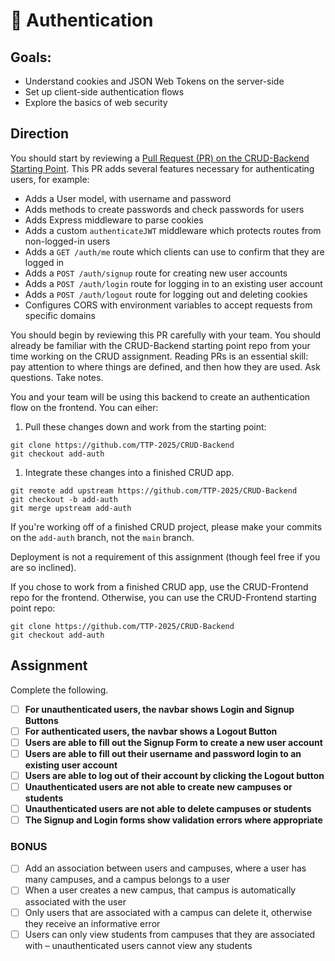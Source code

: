# 🔐 Authentication

## Goals:

- Understand cookies and JSON Web Tokens on the server-side
- Set up client-side authentication flows
- Explore the basics of web security

## Direction

You should start by reviewing a [Pull Request (PR) on the CRUD-Backend Starting Point](https://github.com/TTP-2025/CRUD-Backend/pull/13/files). This PR adds several features necessary for authenticating users, for example:

- Adds a User model, with username and password
- Adds methods to create passwords and check passwords for users
- Adds Express middleware to parse cookies
- Adds a custom `authenticateJWT` middleware which protects routes from non-logged-in users
- Adds a `GET /auth/me` route which clients can use to confirm that they are logged in
- Adds a `POST /auth/signup` route for creating new user accounts
- Adds a `POST /auth/login` route for logging in to an existing user account
- Adds a `POST /auth/logout` route for logging out and deleting cookies
- Configures CORS with environment variables to accept requests from specific domains

You should begin by reviewing this PR carefully with your team. You should already be familiar with the CRUD-Backend starting point repo from your time working on the CRUD assignment. Reading PRs is an essential skill: pay attention to where things are defined, and then how they are used. Ask questions. Take notes.

You and your team will be using this backend to create an authentication flow on the frontend. You can eiher:

1. Pull these changes down and work from the starting point:

```
git clone https://github.com/TTP-2025/CRUD-Backend
git checkout add-auth
```

1. Integrate these changes into a finished CRUD app.

```
git remote add upstream https://github.com/TTP-2025/CRUD-Backend
git checkout -b add-auth
git merge upstream add-auth
```

If you're working off of a finished CRUD project, please make your commits on the `add-auth` branch, not the `main` branch.

Deployment is not a requirement of this assignment (though feel free if you are so inclined).

If you chose to work from a finished CRUD app, use the CRUD-Frontend repo for the frontend. Otherwise, you can use the CRUD-Frontend starting point repo:

```
git clone https://github.com/TTP-2025/CRUD-Backend
git checkout add-auth
```

## Assignment

Complete the following.

- [ ] **For unauthenticated users, the navbar shows Login and Signup Buttons**
- [ ] **For authenticated users, the navbar shows a Logout Button**
- [ ] **Users are able to fill out the Signup Form to create a new user account**
- [ ] **Users are able to fill out their username and password login to an existing user account**
- [ ] **Users are able to log out of their account by clicking the Logout button**
- [ ] **Unauthenticated users are not able to create new campuses or students**
- [ ] **Unauthenticated users are not able to delete campuses or students**
- [ ] **The Signup and Login forms show validation errors where appropriate**

### BONUS

- [ ] Add an association between users and campuses, where a user has many campuses, and a campus belongs to a user
- [ ] When a user creates a new campus, that campus is automatically associated with the user
- [ ] Only users that are associated with a campus can delete it, otherwise they receive an informative error
- [ ] Users can only view students from campuses that they are associated with – unauthenticated users cannot view any students
